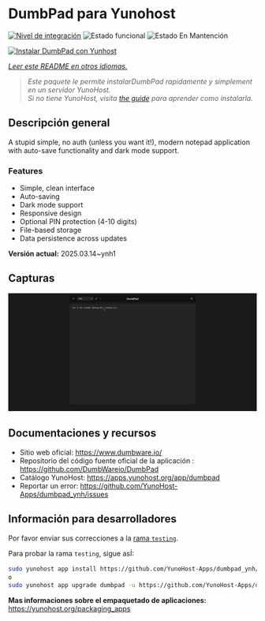 <!--
Este archivo README esta generado automaticamente<https://github.com/YunoHost/apps/tree/master/tools/readme_generator>
No se debe editar a mano.
-->

# DumbPad para Yunohost

[![Nivel de integración](https://apps.yunohost.org/badge/integration/dumbpad)](https://ci-apps.yunohost.org/ci/apps/dumbpad/)
![Estado funcional](https://apps.yunohost.org/badge/state/dumbpad)
![Estado En Mantención](https://apps.yunohost.org/badge/maintained/dumbpad)

[![Instalar DumbPad con Yunhost](https://install-app.yunohost.org/install-with-yunohost.svg)](https://install-app.yunohost.org/?app=dumbpad)

*[Leer este README en otros idiomas.](./ALL_README.md)*

> *Este paquete le permite instalarDumbPad rapidamente y simplement en un servidor YunoHost.*  
> *Si no tiene YunoHost, visita [the guide](https://yunohost.org/install) para aprender como instalarla.*

## Descripción general

A stupid simple, no auth (unless you want it!), modern notepad application with auto-save functionality and dark mode support.

### Features

- Simple, clean interface
- Auto-saving
- Dark mode support
- Responsive design
- Optional PIN protection (4-10 digits)
- File-based storage
- Data persistence across updates


**Versión actual:** 2025.03.14~ynh1

## Capturas

![Captura de DumbPad](./doc/screenshots/screenshot.png)

## Documentaciones y recursos

- Sitio web oficial: <https://www.dumbware.io/>
- Repositorio del código fuente oficial de la aplicación : <https://github.com/DumbWareio/DumbPad>
- Catálogo YunoHost: <https://apps.yunohost.org/app/dumbpad>
- Reportar un error: <https://github.com/YunoHost-Apps/dumbpad_ynh/issues>

## Información para desarrolladores

Por favor enviar sus correcciones a la [rama `testing`](https://github.com/YunoHost-Apps/dumbpad_ynh/tree/testing).

Para probar la rama `testing`, sigue asÍ:

```bash
sudo yunohost app install https://github.com/YunoHost-Apps/dumbpad_ynh/tree/testing --debug
o
sudo yunohost app upgrade dumbpad -u https://github.com/YunoHost-Apps/dumbpad_ynh/tree/testing --debug
```

**Mas informaciones sobre el empaquetado de aplicaciones:** <https://yunohost.org/packaging_apps>
